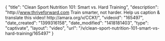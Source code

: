 {
    "title": "Clean Sport Nutrition 101: Smart vs. Hard Training",
    "description": "http:\/\/www.thriveforward.com Train smarter, not harder. Help us caption & translate this video! http:\/\/amara.org\/v\/CCKf\/",
    "videoid": "165497",
    "date_created": "1399316158",
    "date_modified": "1418181403",
    "type": "captivate",
    "layout": "video",
    "url": "\/v\/clean-sport-nutrition-101-smart-vs-hard-training\/165497"
}
